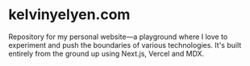 # kelvinyelyen.com
Repository for my personal website—a playground where I love to experiment and push the boundaries of various technologies. It's built entirely from the ground up using Next.js, Vercel and MDX.

